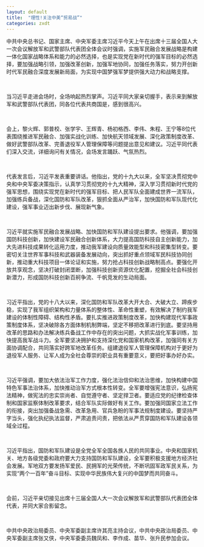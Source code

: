 ```yaml
---
layout: default
title:  "理性!关注中美“贸易战”"
categories: zxdt
---
```


中共中央总书记、国家主席、中央军委主席习近平今天上午在出席十三届全国人大一次会议解放军和武警部队代表团全体会议时强调，实施军民融合发展战略是构建一体化国家战略体系和能力的必然选择，也是实现党在新时代的强军目标的必然选择，要加强战略引领，加强改革创新，加强军地协同，加强任务落实，努力开创新时代军民融合深度发展新局面，为实现中国梦强军梦提供强大动力和战略支撑。

 

当习近平走进会场时，全场响起热烈掌声。习近平同大家亲切握手，表示来到解放军和武警部队代表团，同各位代表共商国是，感到很高兴。

 

会上，黎火辉、郭普校、张学宇、王辉青、杨初格西、李伟、朱程、王宁等8位代表围绕推进军民融合、加强实战化训练、加快航天领域发展、深化政策制度改革、做好武警部队改革、完善退役军人管理保障等问题提出意见和建议。习近平同代表们深入交流，详细询问有关情况，会场发言踊跃、气氛热烈。

 

代表发言后，习近平发表重要讲话。他指出，党的十九大以来，全军坚决贯彻党中央和中央军委决策指示，认真学习贯彻党的十九大精神，深入学习贯彻新时代党的强军思想，围绕实现党在新时代的强军目标、把人民军队全面建成世界一流军队，加强练兵备战，深化国防和军队改革，狠抓全面从严治军，加快国防和军队现代化建设，强军事业迈出新步伐、展现新气象。

 

习近平就实施军民融合发展战略、加快国防和军队建设提出要求。他强调，要加强国防科技创新，加快建设军民融合创新体系，大力提高国防科技自主创新能力，加大先进科技成果转化运用力度，推动我军建设向质量效能型和科技密集型转变。要密切关注世界军事科技和武器装备发展动向，突出抓好重点领域军民科技协同创新，推动重大科技项目一体论证和实施，努力抢占科技创新战略制高点。要强化开放共享观念，坚决打破封闭垄断，加强科技创新资源优化配置，挖掘全社会科技创新潜力，形成国防科技创新百舸争流、千帆竞发的生动局面。

 

习近平指出，党的十八大以来，深化国防和军队改革大开大合、大破大立、蹄疾步稳，实现了我军组织架构和力量体系的整体性、革命性重塑，有效解决了制约我军建设的体制性障碍、结构性矛盾。要扎实推进政策制度改革，加快构建现代军事政策制度体系，坚决破除各方面体制机制弊端，坚定不移把改革进行到底。要坚持用改革的思路和办法解决练兵备战工作中存在的突出问题，大抓实战化军事训练，加快提高我军战斗力。全军要坚决拥护和支持深化党和国家机构改革，加强同有关方面协调配合，共同落实好跨军地改革任务。组建退役军人管理保障机构对于更好为退役军人服务、让军人成为全社会尊崇的职业具有重要意义，要把好事办好办实。

 

习近平强调，要加大依法治军工作力度，强化法治信仰和法治思维，加快构建中国特色军事法治体系，加快推动治军方式根本性转变。全军要增强宪法意识，弘扬宪法精神，做宪法的忠实崇尚者、自觉遵守者、坚定捍卫者。要适应党的纪律检查体制和国家监察体制改革要求，结合军队实际做好有关工作。要加强同国家立法工作的衔接，突出加强备战急需、改革急用、官兵急盼的军事法规制度建设。要坚持严字当头，强化执纪执法监督，严肃追责问责，把依法从严贯穿国防和军队建设各领域全过程。

 

习近平指出，国防和军队建设是全党全军全国各族人民的共同事业。中央和国家机关、地方各级党委和政府要大力支持国防和军队建设，全军要积极支援地方经济社会发展。军地双方要发扬军爱民、民拥军的光荣传统，不断巩固军政军民关系，为实现“两个一百年”奋斗目标、实现中华民族伟大复兴的中国梦而共同奋斗。

 

会前，习近平亲切接见出席十三届全国人大一次会议解放军和武警部队代表团全体代表，并同大家合影留念。

 

中共中央政治局委员、中央军委副主席许其亮主持会议，中共中央政治局委员、中央军委副主席张又侠，中央军委委员魏凤和、李作成、苗华、张升民参加会议。